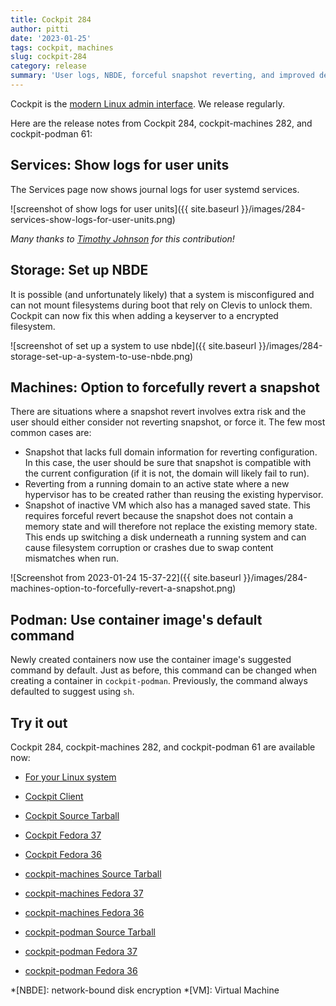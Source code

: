 ```yaml
---
title: Cockpit 284
author: pitti
date: '2023-01-25'
tags: cockpit, machines
slug: cockpit-284
category: release
summary: 'User logs, NBDE, forceful snapshot reverting, and improved default container command'
---
```


Cockpit is the [modern Linux admin interface](https://cockpit-project.org/).
We release regularly.

Here are the release notes from Cockpit 284, cockpit-machines 282, and cockpit-podman 61:


## Services: Show logs for user units

The Services page now shows journal logs for user systemd services.

![screenshot of show logs for user units]({{ site.baseurl }}/images/284-services-show-logs-for-user-units.png)

*Many thanks to [Timothy Johnson](https://github.com/t1m0thyj) for this contribution!*

## Storage: Set up NBDE

It is possible (and unfortunately likely) that a system is misconfigured and can not mount filesystems during boot that rely on Clevis to unlock them. Cockpit can now fix this when adding a keyserver to a encrypted filesystem.

![screenshot of set up a system to use nbde]({{ site.baseurl }}/images/284-storage-set-up-a-system-to-use-nbde.png)

## Machines: Option to forcefully revert a snapshot

There are situations where a snapshot revert involves extra risk and the user should either consider not reverting snapshot, or force it. The few most common cases are:
- Snapshot that lacks full domain information for reverting configuration. In this case, the user should be sure that snapshot is compatible with the current configuration (if it is not, the domain will likely fail to run).
- Reverting from a running domain to an active state where a new hypervisor has to be created rather than reusing the existing hypervisor.
- Snapshot of inactive VM which also has a managed saved state. This requires forceful revert because the snapshot does not contain a memory state and will therefore not replace the existing memory state. This ends up switching a disk underneath a running system and can cause filesystem corruption or crashes due to swap content mismatches when run.

![Screenshot from 2023-01-24 15-37-22]({{ site.baseurl }}/images/284-machines-option-to-forcefully-revert-a-snapshot.png)

## Podman: Use container image's default command

Newly created containers now use the container image's suggested command by default. Just as before, this command can be changed when creating a container in `cockpit-podman`. Previously, the command always defaulted to suggest using `sh`.


## Try it out

Cockpit 284, cockpit-machines 282, and cockpit-podman 61 are available now:

* [For your Linux system](https://cockpit-project.org/running.html)
* [Cockpit Client](https://flathub.org/apps/details/org.cockpit_project.CockpitClient)

* [Cockpit Source Tarball](https://github.com/cockpit-project/cockpit/releases/tag/284)
* [Cockpit Fedora 37](https://bodhi.fedoraproject.org/updates/FEDORA-2023-7bc8f746cd)
* [Cockpit Fedora 36](https://bodhi.fedoraproject.org/updates/FEDORA-2023-7950dba0f6)
* [cockpit-machines Source Tarball](https://github.com/cockpit-project/cockpit-machines/releases/tag/282)
* [cockpit-machines Fedora 37](https://bodhi.fedoraproject.org/updates/FEDORA-2023-26387fe37c)
* [cockpit-machines Fedora 36](https://bodhi.fedoraproject.org/updates/FEDORA-2023-02142ab4aa)
* [cockpit-podman Source Tarball](https://github.com/cockpit-project/cockpit-podman/releases/tag/61)
* [cockpit-podman Fedora 37](https://bodhi.fedoraproject.org/updates/FEDORA-2023-944b01ac33)
* [cockpit-podman Fedora 36](https://bodhi.fedoraproject.org/updates/FEDORA-2023-45017bdb00)

*[NBDE]: network-bound disk encryption
*[VM]: Virtual Machine
